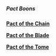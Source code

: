 ##### Pact Boons

[**Pact of the Chain**](./Pact_Boons/Pact_of_the_Chain.md)

[**Pact of the Blade**](./Pact_Boons/Pact_of_the_Blade.md)

[**Pact of the Tome**](./Pact_Boons/Pact_of_the_Tome.md)
